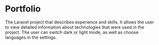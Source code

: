 # Portfolio

The Laravel project that describes experience and skills. It allows the user to view detailed information about technologies that were used in the project. The user can switch dark or light mode, as well as choose languages in the settings.
